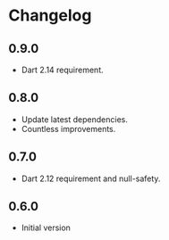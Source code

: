 # Changelog

## 0.9.0

- Dart 2.14 requirement.

## 0.8.0

- Update latest dependencies.
- Countless improvements.

## 0.7.0

- Dart 2.12 requirement and null-safety.

## 0.6.0

- Initial version
